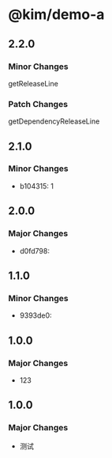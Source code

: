 # @kim/demo-a

## 2.2.0

### Minor Changes

getReleaseLine

### Patch Changes

getDependencyReleaseLine

## 2.1.0

### Minor Changes

- b104315: 1

## 2.0.0

### Major Changes

- d0fd798:

## 1.1.0

### Minor Changes

- 9393de0:

## 1.0.0

### Major Changes

- 123

## 1.0.0

### Major Changes

- 测试
